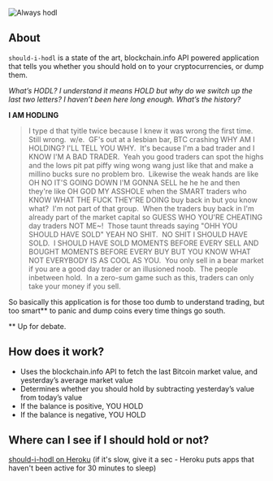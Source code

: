 ![Always hodl](https://i.imgur.com/w0IrnQx.png)

## About
`should-i-hodl` is a state of the art, blockchain.info API powered application that tells you whether you should hold on to your cryptocurrencies, or dump them.


*What’s HODL? I understand it means HOLD but why do we switch up the last two letters? I haven’t been here long enough. What’s the history?*


**I AM HODLING**

> I type d that tyitle twice because I knew it was wrong the first time.  Still wrong.  w/e.  GF's out at a lesbian bar, BTC crashing WHY AM I HOLDING? I'LL TELL YOU WHY.  It's because I'm a bad trader and I KNOW I'M A BAD TRADER.  Yeah you good traders can spot the highs and the lows pit pat piffy wing wong wang just like that and make a millino bucks sure no problem bro.  Likewise the weak hands are like OH NO IT'S GOING DOWN I'M GONNA SELL he he he and then they're like OH GOD MY ASSHOLE when the SMART traders who KNOW WHAT THE FUCK THEY'RE DOING buy back in but you know what?  I'm not part of that group.  When the traders buy back in I'm already part of the market capital so GUESS WHO YOU'RE CHEATING day traders NOT ME~!  Those taunt threads saying "OHH YOU SHOULD HAVE SOLD" YEAH NO SHIT.  NO SHIT I SHOULD HAVE SOLD.  I SHOULD HAVE SOLD MOMENTS BEFORE EVERY SELL AND BOUGHT MOMENTS BEFORE EVERY BUY BUT YOU KNOW WHAT NOT EVERYBODY IS AS COOL AS YOU.  You only sell in a bear market if you are a good day trader or an illusioned noob.  The people inbetween hold.  In a zero-sum game such as this, traders can only take your money if you sell.


So basically this application is for those too dumb to understand trading, but too smart** to panic and dump coins every time things go south.

** Up for debate.

## How does it work?
* Uses the blockchain.info API to fetch the last Bitcoin market value, and yesterday’s average market value
* Determines whether you should hold by subtracting yesterday’s value from today’s value
* If the balance is positive, YOU HOLD
* If the balance is negative, YOU HOLD

## Where can I see if I should hold or not?
[should-i-hodl on Heroku](https://should-i-hodl.herokuapp.com/) (if it's slow, give it a sec - Heroku puts apps that haven't been active for 30 minutes to sleep)
